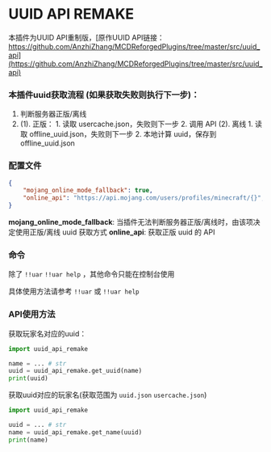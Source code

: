 # UUID API REMAKE
本插件为UUID API重制版，[原作UUID API链接：https://github.com/AnzhiZhang/MCDReforgedPlugins/tree/master/src/uuid_api](https://github.com/AnzhiZhang/MCDReforgedPlugins/tree/master/src/uuid_api)

### 本插件uuid获取流程 (如果获取失败则执行下一步)：

1. 判断服务器正版/离线
2. 
    (1). 正版：
        1. 读取 usercache.json，失败则下一步
        2. 调用 API
    (2). 离线
        1. 读取 offline_uuid.json，失败则下一步
        2. 本地计算 uuid，保存到 offline_uuid.json
    


### 配置文件

```json
{
    "mojang_online_mode_fallback": true,
    "online_api": "https://api.mojang.com/users/profiles/minecraft/{}",
}
```

**mojang_online_mode_fallback**: 当插件无法判断服务器正版/离线时，由该项决定使用正版/离线 uuid 获取方式
**online_api**: 获取正版 uuid 的 API

### 命令

除了 `!!uar` `!!uar help` ，其他命令只能在控制台使用

具体使用方法请参考  `!!uar` 或 `!!uar help`

### API使用方法

获取玩家名对应的uuid：

```python
import uuid_api_remake

name = ... # str
uuid = uuid_api_remake.get_uuid(name)
print(uuid)
```

获取uuid对应的玩家名(获取范围为 `uuid.json` `usercache.json`)

```python
import uuid_api_remake

uuid = ... # str
name = uuid_api_remake.get_name(uuid)
print(name)
```